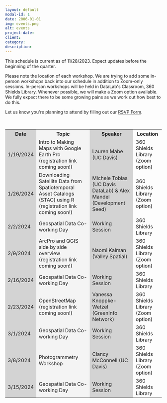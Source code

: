 ```yaml
---
layout: default
modal-id: 1
date: 2006-01-01
img: events.png
alt: events
project-date: 
client: 
category: 
description: 
---
```


<p>This schedule is current as of 11/28/2023. Expect updates before the beginning of the quarter.</p>

<p>Please note the location of each workshop. We are trying to add some in-person workshops back into our schedule in addition to Zoom-only sessions. In-person workshops will be held in DataLab's Classroom, 360 Shields Library. Whenever possible, we will make a Zoom option available. We fully expect there to be some growing pains as we work out how best to do this.</p>

<p>Let us know you're planning to attend by filling out our <a href="https://docs.google.com/forms/d/e/1FAIpQLScQdZStVCS5P6AwVAOKcEU5y4aCCscaIpD0WTzg2k1egdxP2w/viewform?usp=sf_link">RSVP Form</a>.</p>

<br>

<table id="schedule" class="center">
	<colgroup>
		<col style="background-color:lightgray">
		<col style="background-color:#F4F4F4">
		<col style="background-color:lightgray">
	</colgroup>
	<tr>
		<th>Date</th>
		<th>Topic</th>
		<th>Speaker</th>
		<th>Location</th>
	</tr>
	<tr>
		<td>1/19/2024</td>
		<td>Intro to Making Maps with Google Earth Pro (registration link coming soon!)</td>
		<td>Lauren Mabe (UC Davis)</td>
		<td>360 Shields Library (Zoom option)</td>
	</tr>
	<tr>
		<td>1/26/2024</td>
		<td>Downloading Satellite Data from Spatiotemporal Asset Catalogs (STAC) using R (registration link coming soon!)</td>
		<td>Michele Tobias (UC Davis DataLab) & Alex Mandel (Development Seed)</td>
		<td>360 Shields Library (Zoom option)</td>
	</tr>
	<tr>
		<td>2/2/2024</td>
		<td>Geospatial Data Co-working Day</td>
		<td>Working Session</td>
		<td>360 Shields Library</td>
	</tr>
	<tr>
		<td>2/9/2024</td>
		<td>ArcPro and QGIS side by side overview (registration link coming soon!)</td>
		<td>Naomi Kalman (Valley Spatial)</td>
		<td>360 Shields Library (Zoom option)</td>
	</tr>
	<tr>
		<td>2/16/2024</td>
		<td>Geospatial Data Co-working Day</td>
		<td>Working Session</td>
		<td>360 Shields Library</td>
	</tr>
	<tr>
		<td>2/23/2024</td>
		<td>OpenStreetMap (registration link coming soon!)</td>
		<td>Vanessa Knoppke-Wetzel (GreenInfo Network)</td>
		<td>360 Shields Library (Zoom option)</td>
	</tr>
	<tr>
		<td>3/1/2024</td>
		<td>Geospatial Data Co-working Day</td>
		<td>Working Session</td>
		<td>360 Shields Library</td>
	</tr>
	<tr>
		<td>3/8/2024</td>
		<td>Photogrammetry Workshop</td>
		<td>Clancy McConnell (UC Davis)</td>
		<td>360 Shields Library (Zoom option)</td>
	</tr>
	<tr>
		<td>3/15/2024</td>
		<td>Geospatial Data Co-working Day</td>
		<td>Working Session</td>
		<td>360 Shields Library</td>
	</tr>
</table>

<!-- Empty Row Template:
	<tr>
		<td>date</td>
		<td>talk title (registration link coming soon!)</td>
		<td>speaker name</td>
		<td>location</td>
	</tr>
-->
